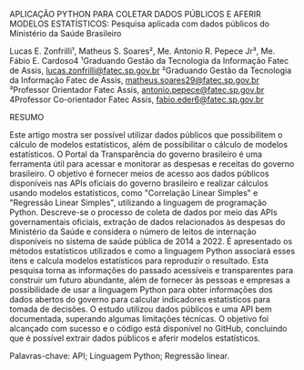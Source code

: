 APLICAÇÃO PYTHON PARA COLETAR DADOS PÚBLICOS E AFERIR MODELOS ESTATÍSTICOS: Pesquisa aplicada com dados públicos do Ministério da Saúde Brasileiro

Lucas E. Zonfrilli¹, Matheus S. Soares², Me. Antonio R. Pepece Jr³, Me. Fábio E. Cardoso4
¹Graduando Gestão da Tecnologia da Informação Fatec de Assis, lucas.zonfrilli@fatec.sp.gov.br
²Graduando Gestão da Tecnologia da Informação Fatec de Assis, matheus.soares29@fatec.sp.gov.br
³Professor Orientador Fatec Assis, antonio.pepece@fatec.sp.gov.br
4Professor Co-orientador Fatec Assis, fabio.eder6@fatec.sp.gov.br


RESUMO

Este artigo mostra ser possível utilizar dados públicos que possibilitem o cálculo de modelos estatísticos, além de possibilitar o cálculo de modelos estatísticos. O Portal da Transparência do governo brasileiro é uma ferramenta útil para acessar e monitorar as despesas e receitas do governo brasileiro. O objetivo é fornecer meios de acesso aos dados públicos disponíveis nas APIs oficiais do governo brasileiro e realizar cálculos usando modelos estatísticos, como "Correlação Linear Simples" e "Regressão Linear Simples", utilizando a linguagem de programação Python. Descreve-se o processo de coleta de dados por meio das APIs governamentais oficiais, extração de dados relacionados às despesas do Ministério da Saúde e considera o número de leitos de internação disponíveis no sistema de saúde pública de 2014 a 2022. É apresentado os métodos estatísticos utilizados e como a linguagem Python associará esses itens e calcula modelos estatísticos para reproduzir o resultado. Esta pesquisa torna as informações do passado acessíveis e transparentes para construir um futuro abundante, além de fornecer às pessoas e empresas a possibilidade de usar a linguagem Python para obter informações dos dados abertos do governo para calcular indicadores estatísticos para tomada de decisões. O estudo utilizou dados públicos e uma API bem documentada, superando algumas limitações técnicas. O objetivo foi alcançado com sucesso e o código está disponível no GitHub, concluindo que é possível extrair dados públicos e aferir modelos estatísticos.

Palavras-chave: API; Linguagem Python; Regressão linear.
